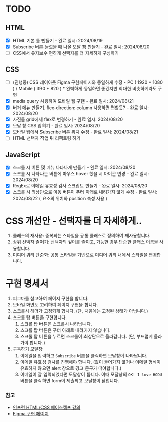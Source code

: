 # TODO
## HTML
- [X] HTML 기본 틀 만들기 - 완료 일시: 2024/08/19
- [X] Subscribe 버튼 눌렀을 때 나올 모달 창 만들기 - 완료 일시: 2024/08/20
- [ ] CSS에서 유지보수 편하게 선택자를 더 자세하게 구성하기

## CSS
- [ ] (진행중) CSS 레이아웃 Figma 구현페이지와 동일하게 수정 - PC ( 1920 * 1080 ) / Mobile ( 390 * 820 )
      * 완벽하게 동일하면 좋겠지만 최대한 비슷하게라도 구현
- [X] media query 사용하여 모바일 웹 구현 - 완료 일시: 2024/08/21
- [X] 버거 메뉴 만들기. flex-direction: column 사용하면 편할듯? - 완료 일시: 2024/08/20
- [X] 사진들 grid에서 flex로 변경하기 - 완료 일시: 2024/08/20
- [X] 모달 창 CSS 입히기 - 완료 일시: 2024/08/20
- [X] 모바일 웹에서 Subscribe 버튼 위치 수정 - 완료 일시: 2024/08/21
- [ ] HTML 선택자 작업 뒤 리팩토링 하기

## JavaScript
- [X] 스크롤 시 버튼 및 메뉴 나타나게 만들기 - 완료 일시: 2024/08/20
- [X] 스크롤 시 나타나는 버튼에 마우스 hover 했을 시 아이콘 변경 - 완료 일시: 2024/08/20
- [X] RegEx로 이메일 유효성 검사 스크립트 만들기 - 완료 일시: 2024/08/20
- [X] 스크롤 시 최상단으로 이동 버튼이 푸터 아래로 내려가지 않게 수정 - 완료 일시: 2024/08/22 ( 요소의 위치와 position 속성 사용 )

# CSS 개선안 - 선택자를 더 자세하게..
1. 클래스의 재사용: 중복되는 스타일을 공통 클래스로 정의하여 재사용합니다.
2. 상위 선택자 줄이기: 선택자의 깊이를 줄이고, 가능한 경우 단순한 클래스 이름을 사용합니다.
3. 미디어 쿼리 단순화: 공통 스타일을 기반으로 미디어 쿼리 내에서 스타일을 변경합니다.

# 구현 명세서
1. 피그마를 참고하여 페이지 구현을 합니다.
2. 모바일 화면도 고려하여 페이지 구현을 합니다.
3. 스크롤시 헤더가 고정되게 합니다. (단, 처음에는 고정된 상태가 아닙니다.)
4. 스크롤 탑 버튼을 구현합니다. 
    1. 스크롤 탑 버튼은 스크롤시 나타납니다.
    2. 스크롤 탑 버튼은 푸터 아래로 내려가지 않습니다.
    3. 스크롤 탑 버튼을 누르면 스크롤이 최상단으로 올라갑니다. (단, 부드럽게 올라가야 합니다.)
5. 구독하기 모달창
    1. 이메일을 입력하고 `Subscribe` 버튼을 클릭하면 모달창이 나타납니다.
    2. 이메일 유효성 검사를 진행해야 합니다. (값이 들어가지 않거나 이메일 형식이 유효하지 않으면 alert 창으로 경고 문구가 떠야합니다.)
    3. 이메일이 잘 입력되었다면 모달창이 뜹니다. 이때 모달창의 `OK! I love HODU` 버튼을 클릭하면 form이 제출되고 모달창이 닫힙니다.

### 참고
- [인프런 HTML/CSS 베이스캠프 강의](https://www.inflearn.com/course/html-css-%EB%B2%A0%EC%9D%B4%EC%8A%A4%EC%BA%A0%ED%94%84)
- [Figma 구현 페이지](https://www.figma.com/design/s9RCnA6dSi3QHHeMDFHKE6/EST-%EC%98%A4%EB%A5%B4%EB%AF%B8(BE)_HTML%2FCSS%2FJS?node-id=104924-12&t=bBf7xI1ULuudbZps-0)
